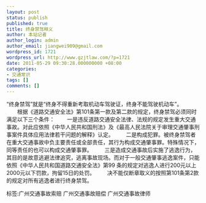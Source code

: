 ```yaml
---
layout: post
status: publish
published: true
title: 终身禁驾释义
author: 本站记者
author_login: admin
author_email: jiangwei909@gmail.com
wordpress_id: 1721
wordpress_url: http://www.gzjtlaw.com/?p=1721
date: 2011-05-29 09:30:28.000000000 +08:00
categories:
- 交通常识
tags: []
comments: []
---
```

&ldquo;终身禁驾&rdquo;就是&ldquo;终身不得重新考取机动车驾驶证，终身不能驾驶机动车&rdquo;。 　　根据《道路交通安全法》第101条第一款及第二款的规定，终身禁驾必须同时满足以下三个条件： 　　一是违反道路交通安全法律、法规的规定发生重大交通事故。对此应依照《中华人民共和国刑法》及《最高人民法院关于审理交通肇事刑事案件具体应用法律若干问题的解释》认定。 　　二是构成犯罪。被终身禁驾者在重大交通事故中负主要责任或全部责任，其行为构成交通肇事罪。特殊情况下，同等责任的也可以构成交通肇事罪。 　　三是造成交通事故后实施了逃逸行为，其目的是故意逃避法律追究，逃离事故现场。而对于一般交通肇事逃逸案件，只能依照《中华人民共和国道路交通安全法》第99 条的规定对逃逸人进行200元以上2000元以下罚款，拘留15日的处罚。 　　决不能仅断章取义的按照第101条第2款的规定对所有逃逸者进行终身禁驾。 标签:广州交通事故索赔 广州交通事故赔偿 广州交通事故律师

